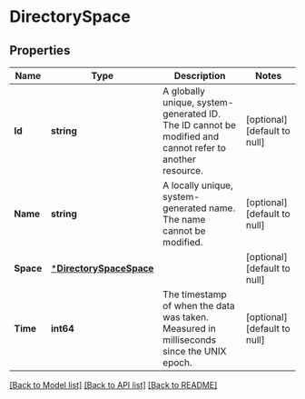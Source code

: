 # DirectorySpace

## Properties
Name | Type | Description | Notes
------------ | ------------- | ------------- | -------------
**Id** | **string** | A globally unique, system-generated ID. The ID cannot be modified and cannot refer to another resource. | [optional] [default to null]
**Name** | **string** | A locally unique, system-generated name. The name cannot be modified. | [optional] [default to null]
**Space** | [***DirectorySpaceSpace**](DirectorySpace_space.md) |  | [optional] [default to null]
**Time** | **int64** | The timestamp of when the data was taken. Measured in milliseconds since the UNIX epoch. | [optional] [default to null]

[[Back to Model list]](../README.md#documentation-for-models) [[Back to API list]](../README.md#documentation-for-api-endpoints) [[Back to README]](../README.md)

